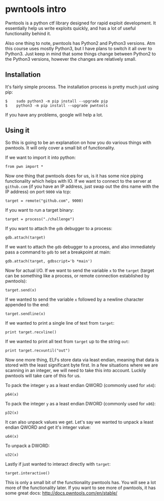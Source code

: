 # pwntools intro

Pwntools is a python ctf library designed for rapid exploit development. It essentially help us write exploits quickly, and has a lot of useful functionality behind it.

Also one thing to note, pwntools has Python2 and Python3 versions. Atm this course uses mostly Python3, but I have plans to switch it all over to Python3. Just keep in mind that some things change between Python2 to the Python3 versions, however the changes are relatively small.

## Installation

It's fairly simple process. The installation process is pretty much just using pip:

```
$    sudo python3 -m pip install --upgrade pip
$    python3 -m pip install --upgrade pwntools
```

If you have any problems, google will help a lot.

## Using it

So this is going to be an explanation on how you do various things with pwntools. It will only cover a small bit of functionality.

If we want to import it into python:

```
from pwn import *
```

Now one thing that pwntools does for us, is it has some nice piping functionality which helps with IO. If we want to connect to the server at `github.com` (if you have an IP address, just swap out the dns name with the IP address) on port `9000` via tcp:

```
target = remote("github.com", 9000)
```

If you want to run a target binary:

```
target = process("./challenge")
```

If you want to attach the `gdb` debugger to a process:

```
gdb.attach(target)
```

If we want to attach the `gdb` debugger to a process, and also immediately pass a command to `gdb` to set a breakpoint at main:

```
gdb.attach(target, gdbscript='b *main')
```

Now for actual I/O. If we want to send the variable `x` to the `target` (target can be something like a process, or remote connection established by pwntools):

```
target.send(x)
```

If we wanted to send the variable `x` followed by a newline character appended to the end:

```
target.sendline(x)
```

If we wanted to print a single line of text from `target`:
```
print target.recvline()
```

If we wanted to print all text from `target` up to the string `out`:
```
print target.recvuntil("out")
```

Now one more thing, ELFs store data via least endian, meaning that data is stored with the least significant byte first. In a few situations where we are scanning in an integer, we will need to take this into account. Luckily pwntools will take care of this for us.

To pack the integer `y` as a least endian QWORD (commonly used for `x64`):

```
p64(x)
```

To pack the integer `y` as a least endian DWORD (commonly used for `x86`):
```
p32(x)
```

It can also unpack values we get. Let's say we wanted to unpack a least endian QWORD and get it's integer value:

```
u64(x)
```

To unpack a DWORD:

```
u32(x)
```

Lastly if just wanted to interact directly with `target`:

```
target.interactive()
```

This is only a small bit of the functionality pwntools has. You will see a lot more of the functionality later. If you want to see more of pwntools, it has some great docs: http://docs.pwntools.com/en/stable/
